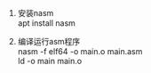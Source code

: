 
1. 安装nasm  
apt install nasm  

2. 编译运行asm程序  
nasm -f elf64 -o main.o main.asm  
ld -o main main.o  

